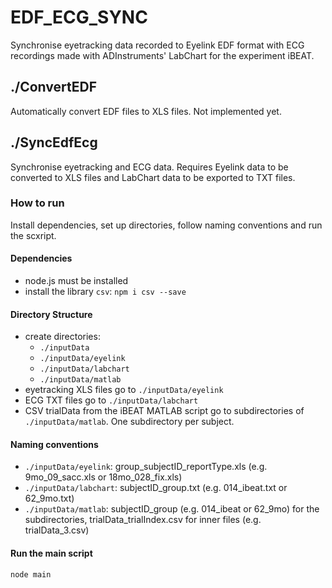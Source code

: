# EDF_ECG_SYNC

Synchronise eyetracking data recorded to Eyelink EDF format with ECG recordings made with ADInstruments' LabChart for the experiment iBEAT.

## ./ConvertEDF

Automatically convert EDF files to XLS files. Not implemented yet.

## ./SyncEdfEcg

Synchronise eyetracking and ECG data. Requires Eyelink data to be converted to XLS files and LabChart data to be exported to TXT files.

### How to run

Install dependencies, set up directories, follow naming conventions and run the scxript.

#### Dependencies

- node.js must be installed
- install the library ```csv```: ```npm i csv --save```

#### Directory Structure

- create directories: 
    * ```./inputData```
    * ```./inputData/eyelink```
    * ```./inputData/labchart```
    * ```./inputData/matlab```
- eyetracking XLS files go to ```./inputData/eyelink```
- ECG TXT files go to ```./inputData/labchart```
- CSV trialData from the iBEAT MATLAB script go to subdirectories of ```./inputData/matlab```. One subdirectory per subject.

#### Naming conventions

- ```./inputData/eyelink```: group_subjectID_reportType.xls (e.g. 9mo_09_sacc.xls or 18mo_028_fix.xls)
- ```./inputData/labchart```: subjectID_group.txt (e.g. 014_ibeat.txt or 62_9mo.txt)
- ```./inputData/matlab```: subjectID_group (e.g. 014_ibeat or 62_9mo) for the subdirectories, trialData_trialIndex.csv for inner files (e.g. trialData_3.csv)

#### Run the main script

```node main```